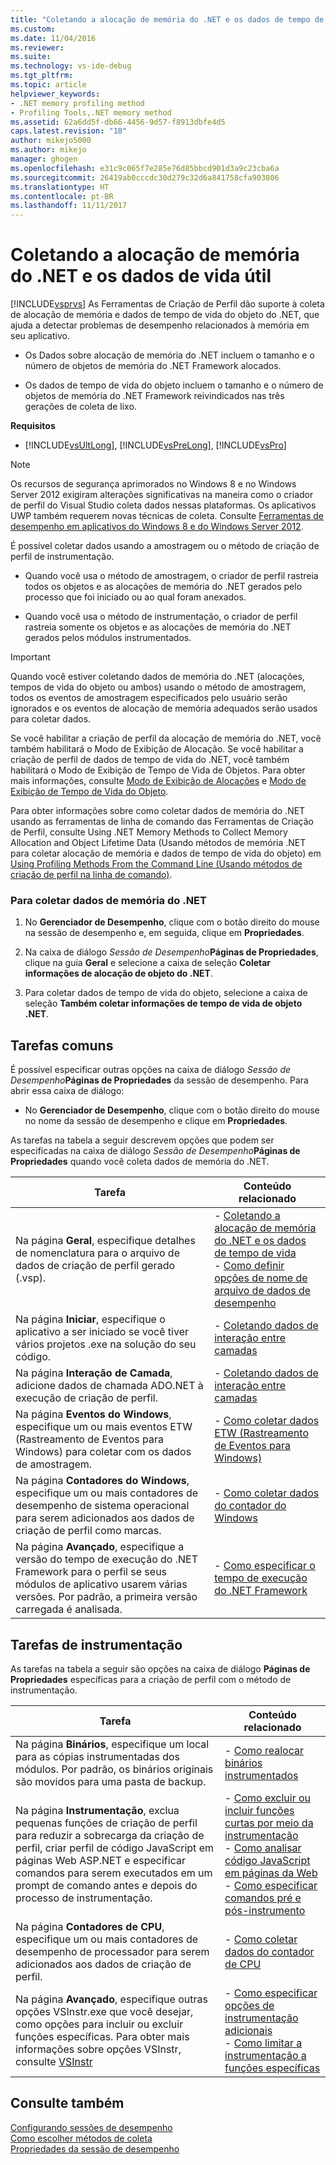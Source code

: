 ```yaml
---
title: "Coletando a alocação de memória do .NET e os dados de tempo de vida | Microsoft Docs"
ms.custom: 
ms.date: 11/04/2016
ms.reviewer: 
ms.suite: 
ms.technology: vs-ide-debug
ms.tgt_pltfrm: 
ms.topic: article
helpviewer_keywords:
- .NET memory profiling method
- Profiling Tools,.NET memory method
ms.assetid: 62a6dd5f-db66-4456-9d57-f8913dbfe4d5
caps.latest.revision: "18"
author: mikejo5000
ms.author: mikejo
manager: ghogen
ms.openlocfilehash: e31c9c065f7e285e76d85bbcd901d3a9c23cba6a
ms.sourcegitcommit: 26419ab0cccdc30d279c32d6a841758cfa903806
ms.translationtype: HT
ms.contentlocale: pt-BR
ms.lasthandoff: 11/11/2017
---
```

# <a name="collecting-net-memory-allocation-and-lifetime-data"></a>Coletando a alocação de memória do .NET e os dados de vida útil
[!INCLUDE[vsprvs](../code-quality/includes/vsprvs_md.md)] As Ferramentas de Criação de Perfil dão suporte à coleta de alocação de memória e dados de tempo de vida do objeto do .NET, que ajuda a detectar problemas de desempenho relacionados à memória em seu aplicativo.  
  
-   Os Dados sobre alocação de memória do .NET incluem o tamanho e o número de objetos de memória do .NET Framework alocados.  
  
-   Os dados de tempo de vida do objeto incluem o tamanho e o número de objetos de memória do .NET Framework reivindicados nas três gerações de coleta de lixo.  
  
 **Requisitos**  
  
-   [!INCLUDE[vsUltLong](../code-quality/includes/vsultlong_md.md)], [!INCLUDE[vsPreLong](../code-quality/includes/vsprelong_md.md)], [!INCLUDE[vsPro](../code-quality/includes/vspro_md.md)]  
  
> [!NOTE]
>  Os recursos de segurança aprimorados no Windows 8 e no Windows Server 2012 exigiram alterações significativas na maneira como o criador de perfil do Visual Studio coleta dados nessas plataformas. Os aplicativos UWP também requerem novas técnicas de coleta. Consulte [Ferramentas de desempenho em aplicativos do Windows 8 e do Windows Server 2012](../profiling/performance-tools-on-windows-8-and-windows-server-2012-applications.md).  
  
 É possível coletar dados usando a amostragem ou o método de criação de perfil de instrumentação.  
  
-   Quando você usa o método de amostragem, o criador de perfil rastreia todos os objetos e as alocações de memória do .NET gerados pelo processo que foi iniciado ou ao qual foram anexados.  
  
-   Quando você usa o método de instrumentação, o criador de perfil rastreia somente os objetos e as alocações de memória do .NET gerados pelos módulos instrumentados.  
  
> [!IMPORTANT]
>  Quando você estiver coletando dados de memória do .NET (alocações, tempos de vida do objeto ou ambos) usando o método de amostragem, todos os eventos de amostragem especificados pelo usuário serão ignorados e os eventos de alocação de memória adequados serão usados para coletar dados.  
  
 Se você habilitar a criação de perfil da alocação de memória do .NET, você também habilitará o Modo de Exibição de Alocação. Se você habilitar a criação de perfil de dados de tempo de vida do .NET, você também habilitará o Modo de Exibição de Tempo de Vida de Objetos. Para obter mais informações, consulte [Modo de Exibição de Alocações](../profiling/dotnet-memory-allocations-view.md) e [Modo de Exibição de Tempo de Vida do Objeto](../profiling/object-lifetime-view.md).  
  
 Para obter informações sobre como coletar dados de memória do .NET usando as ferramentas de linha de comando das Ferramentas de Criação de Perfil, consulte Using .NET Memory Methods to Collect Memory Allocation and Object Lifetime Data (Usando métodos de memória .NET para coletar alocação de memória e dados de tempo de vida do objeto) em [Using Profiling Methods From the Command Line (Usando métodos de criação de perfil na linha de comando)](../profiling/using-profiling-methods-to-collect-performance-data-from-the-command-line.md).  
  
### <a name="to-collect-net-memory-data"></a>Para coletar dados de memória do .NET  
  
1.  No **Gerenciador de Desempenho**, clique com o botão direito do mouse na sessão de desempenho e, em seguida, clique em **Propriedades**.  
  
2.  Na caixa de diálogo *Sessão de Desempenho***Páginas de Propriedades**, clique na guia **Geral** e selecione a caixa de seleção **Coletar informações de alocação de objeto do .NET**.  
  
3.  Para coletar dados de tempo de vida do objeto, selecione a caixa de seleção **Também coletar informações de tempo de vida de objeto .NET**.  
  
## <a name="common-tasks"></a>Tarefas comuns  
 É possível especificar outras opções na caixa de diálogo *Sessão de Desempenho***Páginas de Propriedades** da sessão de desempenho. Para abrir essa caixa de diálogo:  
  
-   No **Gerenciador de Desempenho**, clique com o botão direito do mouse no nome da sessão de desempenho e clique em **Propriedades**.  
  
 As tarefas na tabela a seguir descrevem opções que podem ser especificadas na caixa de diálogo *Sessão de Desempenho***Páginas de Propriedades** quando você coleta dados de memória do .NET.  
  
|Tarefa|Conteúdo relacionado|  
|----------|---------------------|  
|Na página **Geral**, especifique detalhes de nomenclatura para o arquivo de dados de criação de perfil gerado (.vsp).|-   [Coletando a alocação de memória do .NET e os dados de tempo de vida](../profiling/collecting-dotnet-memory-allocation-and-lifetime-data.md)<br />-   [Como definir opções de nome de arquivo de dados de desempenho](../profiling/how-to-set-performance-data-file-name-options.md)|  
|Na página **Iniciar**, especifique o aplicativo a ser iniciado se você tiver vários projetos .exe na solução do seu código.|-   [Coletando dados de interação entre camadas](../profiling/collecting-tier-interaction-data.md)|  
|Na página **Interação de Camada**, adicione dados de chamada ADO.NET à execução de criação de perfil.|-   [Coletando dados de interação entre camadas](../profiling/collecting-tier-interaction-data.md)|  
|Na página **Eventos do Windows**, especifique um ou mais eventos ETW (Rastreamento de Eventos para Windows) para coletar com os dados de amostragem.|-   [Como coletar dados ETW (Rastreamento de Eventos para Windows)](../profiling/how-to-collect-event-tracing-for-windows-etw-data.md)|  
|Na página **Contadores do Windows**, especifique um ou mais contadores de desempenho de sistema operacional para serem adicionados aos dados de criação de perfil como marcas.|-   [Como coletar dados do contador do Windows](../profiling/how-to-collect-windows-counter-data.md)|  
|Na página **Avançado**, especifique a versão do tempo de execução do .NET Framework para o perfil se seus módulos de aplicativo usarem várias versões. Por padrão, a primeira versão carregada é analisada.|-   [Como especificar o tempo de execução do .NET Framework](../profiling/how-to-specify-the-dotnet-framework-runtime.md)|  
  
## <a name="instrumentation-tasks"></a>Tarefas de instrumentação  
 As tarefas na tabela a seguir são opções na caixa de diálogo **Páginas de Propriedades** específicas para a criação de perfil com o método de instrumentação.  
  
|Tarefa|Conteúdo relacionado|  
|----------|---------------------|  
|Na página **Binários**, especifique um local para as cópias instrumentadas dos módulos. Por padrão, os binários originais são movidos para uma pasta de backup.|-   [Como realocar binários instrumentados](../profiling/how-to-relocate-instrumented-binaries.md)|  
|Na página **Instrumentação**, exclua pequenas funções de criação de perfil para reduzir a sobrecarga da criação de perfil, criar perfil de código JavaScript em páginas Web ASP.NET e especificar comandos para serem executados em um prompt de comando antes e depois do processo de instrumentação.|-   [Como excluir ou incluir funções curtas por meio da instrumentação](../profiling/how-to-exclude-or-include-short-functions-from-instrumentation.md)<br />-   [Como analisar código JavaScript em páginas da Web](../profiling/how-to-profile-javascript-code-in-web-pages.md)<br />-   [Como especificar comandos pré e pós-instrumento](../profiling/how-to-specify-pre-and-post-instrument-commands.md)|  
|Na página **Contadores de CPU**, especifique um ou mais contadores de desempenho de processador para serem adicionados aos dados de criação de perfil.|-   [Como coletar dados do contador de CPU](../profiling/how-to-collect-cpu-counter-data.md)|  
|Na página **Avançado**, especifique outras opções VSInstr.exe que você desejar, como opções para incluir ou excluir funções específicas. Para obter mais informações sobre opções VSInstr, consulte [VSInstr](../profiling/vsinstr.md)|-   [Como especificar opções de instrumentação adicionais](../profiling/how-to-specify-additional-instrumentation-options.md)<br />-   [Como limitar a instrumentação a funções específicas](../profiling/how-to-limit-instrumentation-to-specific-functions.md)|  
  
## <a name="see-also"></a>Consulte também  
 [Configurando sessões de desempenho](../profiling/configuring-performance-sessions.md)   
 [Como escolher métodos de coleta](../profiling/how-to-choose-collection-methods.md)   
 [Propriedades da sessão de desempenho](../profiling/performance-session-properties.md)